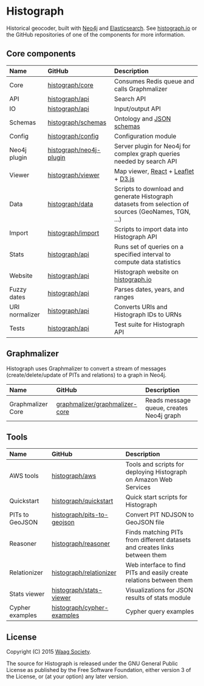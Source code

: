 # Histograph

Historical geocoder, built with [Neo4j](http://neo4j.com/) and [Elasticsearch](https://www.elastic.co/products/elasticsearch). See [histograph.io](http://histograph.io/) or the GitHub repositories of one of the components for more information.

## Core components

| Name           | GitHub                                                                | Description
|:---------------|:----------------------------------------------------------------------|:-------------------------------------------------------------
| Core           | [histograph/core](https://github.com/histograph/core)                 | Consumes Redis queue and calls Graphmalizer
| API            | [histograph/api](https://github.com/histograph/api)                   | Search API
| IO             | [histograph/api](https://github.com/histograph/io)                    | Input/output API
| Schemas        | [histograph/schemas](https://github.com/histograph/schemas)           | Ontology and [JSON schemas](http://json-schema.org/)
| Config         | [histograph/config](https://github.com/histograph/config)             | Configuration module
| Neo4j plugin   | [histograph/neo4j-plugin](https://github.com/histograph/neo4j-plugin) | Server plugin for Neo4j for complex graph queries needed by search API
| Viewer         | [histograph/viewer](https://github.com/histograph/viewer)             | Map viewer, [React](http://facebook.github.io/react/) + [Leaflet](http://leafletjs.com/) + [D3.js](http://d3js.org/)
| Data           | [histograph/data](https://github.com/histograph/data)                 | Scripts to download and generate Histograph datasets from selection of sources (GeoNames, TGN, ...)
| Import         | [histograph/import](https://github.com/histograph/import)             | Scripts to import data into Histograph API
| Stats          | [histograph/api](https://github.com/histograph/stats)                 | Runs set of queries on a specified interval to compute data statistics
| Website        | [histograph/api](https://github.com/histograph/histograph.github.io)  | Histograph website on [histograph.io](http://histograph.io)
| Fuzzy dates    | [histograph/api](https://github.com/histograph/fuzzy-dates)           | Parses dates, years, and ranges
| URI normalizer | [histograph/api](https://github.com/histograph/uri-normalizer)        | Converts URIs and Histograph IDs to URNs
| Tests          | [histograph/api](https://github.com/histograph/tests)                 | Test suite for Histograph API

## Graphmalizer

Histograph uses Graphmalizer to convert a stream of messages (create/delete/update of PITs and relations) to a graph in Neo4j.

| Name              | GitHub                                                                              | Description
|:------------------|:------------------------------------------------------------------------------------|:-------------------------------------------------------------
| Graphmalizer Core | [graphmalizer/graphmalizer-core](https://github.com/graphmalizer/graphmalizer-core) | Reads message queue, creates Neo4j graph

## Tools

| Name            | GitHub                                                                      | Description
|:----------------|:----------------------------------------------------------------------------|:--------------------------------------------------------------------
| AWS tools       | [histograph/aws](https://github.com/histograph/aws)                         | Tools and scripts for deploying Histograph on Amazon Web Services
| Quickstart      | [histograph/quickstart](https://github.com/histograph/quickstart)           | Quick start scripts for Histograph
| PITs to GeoJSON | [histograph/pits-to-geojson](https://github.com/histograph/pits-to-geojson) | Convert PIT NDJSON to GeoJSON file
| Reasoner        | [histograph/reasoner](https://github.com/histograph/reasoner)               | Finds matching PITs from different datasets and creates links between them
| Relationizer    | [histograph/relationizer](https://github.com/histograph/relationizer)       | Web interface to find PITs and easily create relations between them
| Stats viewer    | [histograph/stats-viewer](https://github.com/histograph/stats-viewer)       | Visualizations for JSON results of stats module
| Cypher examples | [histograph/cypher-examples](https://github.com/histograph/cypher-examples) | Cypher query examples

## License

Copyright (C) 2015 [Waag Society](http://waag.org).

The source for Histograph is released under the GNU General Public License as published by the Free Software Foundation, either version 3 of the License, or (at your option) any later version.
